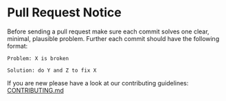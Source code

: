 # Pull Request Notice

Before sending a pull request make sure each commit solves one clear, minimal,
plausible problem. Further each commit should have the following format:

```
Problem: X is broken

Solution: do Y and Z to fix X
```

If you are new please have a look at our contributing guidelines:
[CONTRIBUTING.md](https://github.com/zeromq/czmq/blob/master/CONTRIBUTING.md)
